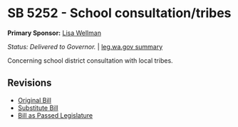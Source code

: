 # SB 5252 - School consultation/tribes
**Primary Sponsor:** [Lisa Wellman](/person/leg/lisa.wellman.md)

*Status: Delivered to Governor.* | [leg.wa.gov summary](https://app.leg.wa.gov/billsummary?BillNumber=5252&Year=2021)

Concerning school district consultation with local tribes.

## Revisions
* [Original Bill](1/)
* [Substitute Bill](S/)
* [Bill as Passed Legislature](S.PL/)